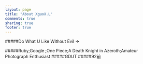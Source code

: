 ```yaml
---
layout: page
title: "About XguoX.L"
comments: true
sharing: true
footer: true
---
```


#####Do What U Like Without Evil ->

#####Ruby;Google ;One Piece;A Death Knight in Azeroth;Amateur Photograph Enthusiast
#####GDUT
#####92前